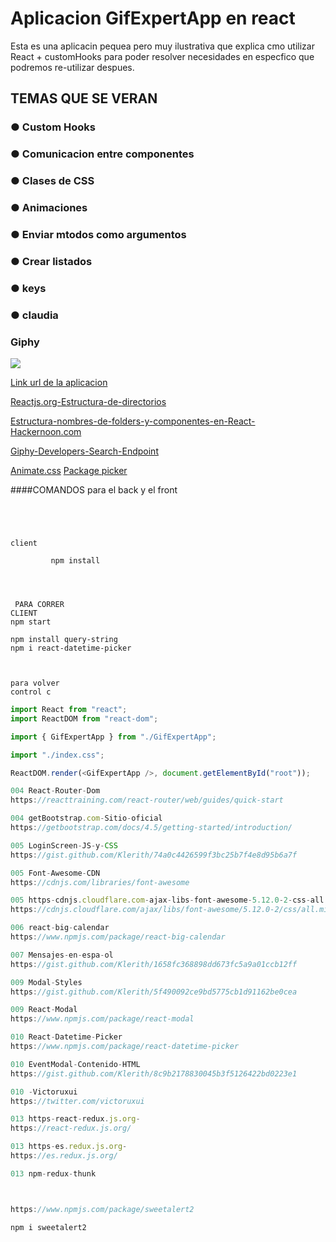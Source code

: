 # Aplicacion GifExpertApp en react

Esta es una aplicacin pequea pero muy ilustrativa que explica cmo utilizar React + customHooks para poder resolver necesidades en especfico que podremos re-utilizar despues.

## TEMAS QUE SE VERAN

### ● Custom Hooks

### ● Comunicacion entre componentes

### ● Clases de CSS

### ● Animaciones

### ● Enviar mtodos como argumentos

### ● Crear listados

### ● keys

### ● claudia

### Giphy

![](https://res.cloudinary.com/dv6nijgvd/image/upload/v1715716447/nodeANDreact/ferpmi19qwtq82sh6bhm.png)

[Link url de la aplicacion](https://calendar-app-tau-ten.vercel.app/)

[Reactjs.org-Estructura-de-directorios](https://es.reactjs.org/docs/faq-structure.html)

[Estructura-nombres-de-folders-y-componentes-en-React-Hackernoon.com](https://hackernoon.com/structuring-projects-and-naming-components-in-react-1261b6e18d76)

[Giphy-Developers-Search-Endpoint](https://developers.giphy.com/docs/api/endpoint#search)

[Animate.css](https://animate.style/)
[Package  picker](https://www.npmjs.com/package/react-datetime-picker)

####COMANDOS para el back y el front

```




client

         npm install




 PARA CORRER
CLIENT
npm start

npm install query-string
npm i react-datetime-picker



para volver
control c
```

```javascript
import React from "react";
import ReactDOM from "react-dom";

import { GifExpertApp } from "./GifExpertApp";

import "./index.css";

ReactDOM.render(<GifExpertApp />, document.getElementById("root"));

004 React-Router-Dom
https://reacttraining.com/react-router/web/guides/quick-start

004 getBootstrap.com-Sitio-oficial
https://getbootstrap.com/docs/4.5/getting-started/introduction/

005 LoginScreen-JS-y-CSS
https://gist.github.com/Klerith/74a0c4426599f3bc25b7f4e8d95b6a7f

005 Font-Awesome-CDN
https://cdnjs.com/libraries/font-awesome

005 https-cdnjs.cloudflare.com-ajax-libs-font-awesome-5.12.0-2-css-all.min.css
https://cdnjs.cloudflare.com/ajax/libs/font-awesome/5.12.0-2/css/all.min.css

006 react-big-calendar
https://www.npmjs.com/package/react-big-calendar

007 Mensajes-en-espa-ol
https://gist.github.com/Klerith/1658fc368898dd673fc5a9a01ccb12ff

009 Modal-Styles
https://gist.github.com/Klerith/5f490092ce9bd5775cb1d91162be0cea

009 React-Modal
https://www.npmjs.com/package/react-modal

010 React-Datetime-Picker
https://www.npmjs.com/package/react-datetime-picker

010 EventModal-Contenido-HTML
https://gist.github.com/Klerith/8c9b2178830045b3f5126422bd0223e1

010 -Victoruxui
https://twitter.com/victoruxui

013 https-react-redux.js.org-
https://react-redux.js.org/

013 https-es.redux.js.org-
https://es.redux.js.org/

013 npm-redux-thunk



https://www.npmjs.com/package/sweetalert2

npm i sweetalert2



```
